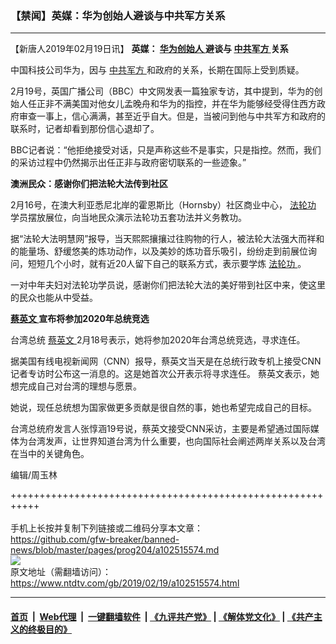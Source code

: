 ### 【禁闻】英媒：华为创始人避谈与中共军方关系
------------------------

<div class="post_content">
 <p>
  【新唐人2019年02月19日讯】
  <strong>
   英媒：
   <a href="https://www.ntdtv.com/gb/华为创始人.htm">
    华为创始人
   </a>
   避谈与
   <a href="https://www.ntdtv.com/gb/中共军方.htm">
    中共军方
   </a>
   关系
  </strong>
 </p>
 <p>
  中国科技公司华为，因与
  <a href="https://www.ntdtv.com/gb/中共军方.htm">
   中共军方
  </a>
  和政府的关系，长期在国际上受到质疑。
 </p>
 <p>
  2月19号，英国广播公司（BBC）中文网发表一篇独家专访，其中提到，华为的创始人任正非不满美国对他女儿孟晚舟和华为的指控，并在华为能够经受得住西方政府审查一事上，信心满满，甚至近乎自大。但是，当被问到他与中共军方和政府的联系时，记者却看到那份信心退却了。
 </p>
 <p>
  BBC记者说：“他拒绝接受对话，只是声称这些不是事实，只是指控。然而，我们的采访过程中仍然揭示出任正非与政府密切联系的一些迹象。”
 </p>
 <p>
  <strong>
   澳洲民众：感谢你们把法轮大法传到社区
  </strong>
 </p>
 <p>
  2月16号，在澳大利亚悉尼北岸的霍恩斯比（Hornsby）社区商业中心，
  <a href="https://www.ntdtv.com/gb/法轮功.htm">
   法轮功
  </a>
  学员摆放展位，向当地民众演示法轮功五套功法并义务教功。
 </p>
 <p>
  据“法轮大法明慧网”报导，当天熙熙攘攘过往购物的行人，被法轮大法强大而祥和的能量场、舒缓悠美的炼功动作，以及美妙的炼功音乐吸引，纷纷走到前展位询问，短短几个小时，就有近20人留下自己的联系方式，表示要学炼
  <a href="https://www.ntdtv.com/gb/法轮功.htm">
   法轮功
  </a>
  。
 </p>
 <p>
  一对中年夫妇对法轮功学员说，感谢你们把法轮大法的美好带到社区中来，使这里的民众也能从中受益。
 </p>
 <p>
  <strong>
   <a href="https://www.ntdtv.com/gb/蔡英文.htm">
    蔡英文
   </a>
   宣布将参加2020年总统竞选
  </strong>
 </p>
 <p>
  台湾总统
  <a href="https://www.ntdtv.com/gb/蔡英文.htm">
   蔡英文
  </a>
  2月18号表示，她将参加2020年台湾总统竞选，寻求连任。
 </p>
 <p>
  据美国有线电视新闻网（CNN）报导，蔡英文当天是在总统行政专机上接受CNN记者专访时公布这一消息的。这是她首次公开表示将寻求连任。 蔡英文表示，她想完成自己对台湾的理想与愿景。
 </p>
 <p>
  她说，现任总统想为国家做更多贡献是很自然的事，她也希望完成自己的目标。
 </p>
 <p>
  台湾总统府发言人张惇涵19号说，蔡英文接受CNN采访，主要是希望通过国际媒体为台湾发声，让世界知道台湾为什么重要，也向国际社会阐述两岸关系以及台湾在当中的关键角色。
 </p>
 <p>
  编辑/周玉林
 </p>
 <p>
 </p>
 <div class="single_ad">
 </div>
</div>

+++++++++++++++++++++++++++++++++++++++++++++++++++++++++++<br/><br/>
手机上长按并复制下列链接或二维码分享本文章：<br/>
https://github.com/gfw-breaker/banned-news/blob/master/pages/prog204/a102515574.md <br/>
<a href='https://github.com/gfw-breaker/banned-news/blob/master/pages/prog204/a102515574.md'><img src='https://github.com/gfw-breaker/banned-news/blob/master/pages/prog204/a102515574.md.png'/></a> <br/>
原文地址（需翻墙访问）：https://www.ntdtv.com/gb/2019/02/19/a102515574.html


------------------------
#### [首页](https://github.com/gfw-breaker/banned-news/blob/master/README.md) &nbsp;|&nbsp; [Web代理](https://github.com/labour-camp/helloworld) &nbsp;|&nbsp; [一键翻墙软件](https://github.com/gfw-breaker/nogfw/blob/master/README.md) &nbsp;| [《九评共产党》](https://github.com/gfw-breaker/9ping.md/blob/master/README.md#九评之一评共产党是什么) | [《解体党文化》](https://github.com/gfw-breaker/jtdwh.md/blob/master/README.md) | [《共产主义的终极目的》](https://github.com/gfw-breaker/gczydzjmd.md/blob/master/README.md)

